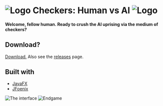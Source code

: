 # ![Logo](https://i.imgur.com/n3Gronz.png) Checkers: Human vs AI ![Logo](https://i.imgur.com/n3Gronz.png)

#### Welcome, fellow human. Ready to crush the AI uprising via the medium of checkers?

## Download?

[Download.](https://github.com/Timdpr/ist-checkers/releases/download/v1.0/checkers.exe) Also see the [releases](https://github.com/Timdpr/ist-checkers/releases) page.

## Built with

* [JavaFX](http://www.oracle.com/technetwork/java/javase/overview/javafx-overview-2158620.html)
* [JFoenix](http://www.jfoenix.com/)


![The interface](https://i.imgur.com/ef0WIxN.png "The interface")
![Endgame](https://i.imgur.com/VhV1lfR.png "Endgame...")